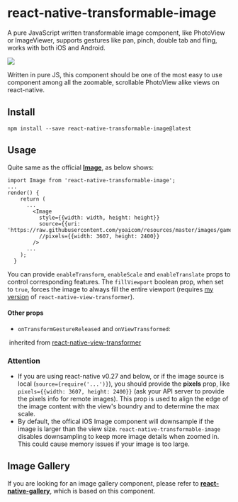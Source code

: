 # react-native-transformable-image

A pure JavaScript written transformable image component, like PhotoView or ImageViewer, supports gestures like pan, pinch, double tab and fling, works with both iOS and Android.

![](Demo/demo.gif)



Written in pure JS, this component should be one of the most easy to use component among all the zoomable, scrollable PhotoView alike views on react-native.

## Install

 `npm install --save react-native-transformable-image@latest`



## Usage

Quite same as the official **[Image](https://facebook.github.io/react-native/docs/image.html)**, as below shows:

```
import Image from 'react-native-transformable-image';
...
render() {
    return (
      ...
        <Image
          style={{width: width, height: height}}
          source={{uri: 'https://raw.githubusercontent.com/yoaicom/resources/master/images/game_of_thrones_1.jpg'}}
          //pixels={{width: 3607, height: 2400}}
        />
      ...
    );
  }
```

You can provide `enableTransform`, `enableScale` and `enableTranslate`  props to control corresponding features. The `fillViewport` boolean prop, when set to `true`, forces the image to always fill the entire viewport (requires [my version](https://github.com/guimeira/react-native-view-transformer) of `react-native-view-transformer`).

#### Other props

* `onTransformGestureReleased` and `onViewTransformed`:

​	inherited from [react-native-view-transformer](https://github.com/ldn0x7dc/react-native-view-transformer)

### Attention

* If you are using  react-native v0.27 and below, or if the image source is local (`source={require('...')}`), you should provide the **pixels** prop, like `pixels={{width: 3607, height: 2400}}` (ask your API server to provide the pixels info for remote images). This prop is used to align the edge of the image content with the view's boundry and to determine the max scale.
* By default, the offical iOS Image component will downsample if the image is larger than the view size. `react-native-transformable-image` disables downsampling to keep more image details when zoomed in. This could cause memory issues if your image is too large.



## Image Gallery

If you are looking for an image gallery component, please refer to [**react-native-gallery**](https://github.com/ldn0x7dc/react-native-gallery), which is based on this component.

